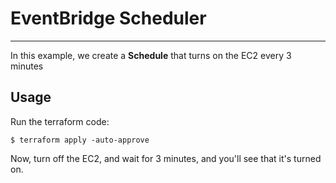 # EventBridge Scheduler
---

In this example, we create a **Schedule** that turns on the EC2 every 3 minutes

## Usage

Run the terraform code:
```
$ terraform apply -auto-approve
```

Now, turn off the EC2, and wait for 3 minutes, and you'll see that it's turned on.
